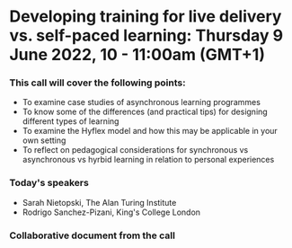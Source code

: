 # Developing training for live delivery vs. self-paced learning: Thursday 9 June 2022, 10 - 11:00am (GMT+1)

### This call will cover the following points:
- To examine case studies of asynchronous learning programmes
- To know some of the differences (and practical tips) for designing different types of learning
- To examine the Hyflex model and how this may be applicable in your own setting
- To reflect on pedagogical considerations for synchronous vs asynchronous vs hyrbid learning in relation to personal experiences

### Today's speakers
- Sarah Nietopski, The Alan Turing Institute
- Rodrigo Sanchez-Pizani, King's College London


### Collaborative document from the call


